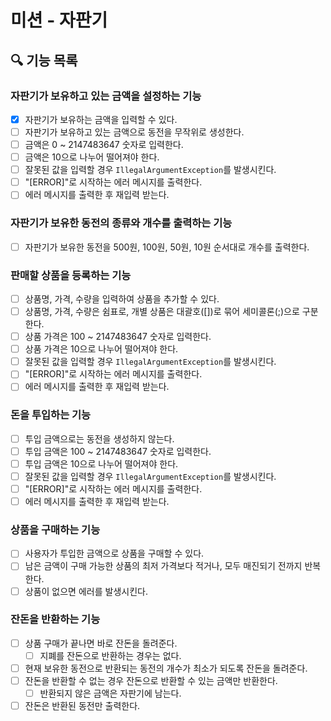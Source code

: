 # 미션 - 자판기

## 🔍 기능 목록

### 자판기가 보유하고 있는 금액을 설정하는 기능

- [x] 자판기가 보유하는 금액을 입력할 수 있다.
- [ ] 자판기가 보유하고 있는 금액으로 동전을 무작위로 생성한다.
- [ ] 금액은 0 ~ 2147483647 숫자로 입력한다.
- [ ] 금액은 10으로 나누어 떨어져야 한다.
- [ ] 잘못된 값을 입력할 경우 `IllegalArgumentException`를 발생시킨다.
- [ ] "[ERROR]"로 시작하는 에러 메시지를 출력한다.
- [ ] 에러 메시지를 출력한 후 재입력 받는다.

### 자판기가 보유한 동전의 종류와 개수를 출력하는 기능

- [ ] 자판기가 보유한 동전을 500원, 100원, 50원, 10원 순서대로 개수를 출력한다.

### 판매할 상품을 등록하는 기능

- [ ] 상품명, 가격, 수량을 입력하여 상품을 추가할 수 있다.
- [ ] 상품명, 가격, 수량은 쉼표로, 개별 상품은 대괄호([])로 묶어 세미콜론(;)으로 구분한다.
- [ ] 상품 가격은 100 ~ 2147483647 숫자로 입력한다.
- [ ] 상품 가격은 10으로 나누어 떨어져야 한다.
- [ ] 잘못된 값을 입력할 경우 `IllegalArgumentException`를 발생시킨다.
- [ ] "[ERROR]"로 시작하는 에러 메시지를 출력한다.
- [ ] 에러 메시지를 출력한 후 재입력 받는다.

### 돈을 투입하는 기능

- [ ] 투입 금액으로는 동전을 생성하지 않는다.
- [ ] 투입 금액은 100 ~ 2147483647 숫자로 입력한다.
- [ ] 투입 금액은 10으로 나누어 떨어져야 한다.
- [ ] 잘못된 값을 입력할 경우 `IllegalArgumentException`를 발생시킨다.
- [ ] "[ERROR]"로 시작하는 에러 메시지를 출력한다.
- [ ] 에러 메시지를 출력한 후 재입력 받는다.

### 상품을 구매하는 기능

- [ ] 사용자가 투입한 금액으로 상품을 구매할 수 있다.
- [ ] 남은 금액이 구매 가능한 상품의 최저 가격보다 적거나, 모두 매진되기 전까지 반복한다.
- [ ] 상품이 없으면 에러를 발생시킨다.

### 잔돈을 반환하는 기능

- [ ] 상품 구매가 끝나면 바로 잔돈을 돌려준다.
    - [ ] 지폐를 잔돈으로 반환하는 경우는 없다.
- [ ] 현재 보유한 동전으로 반환되는 동전의 개수가 최소가 되도록 잔돈을 돌려준다.
- [ ] 잔돈을 반환할 수 없는 경우 잔돈으로 반환할 수 있는 금액만 반환한다.
    - [ ] 반환되지 않은 금액은 자판기에 남는다.
- [ ] 잔돈은 반환된 동전만 출력한다.
